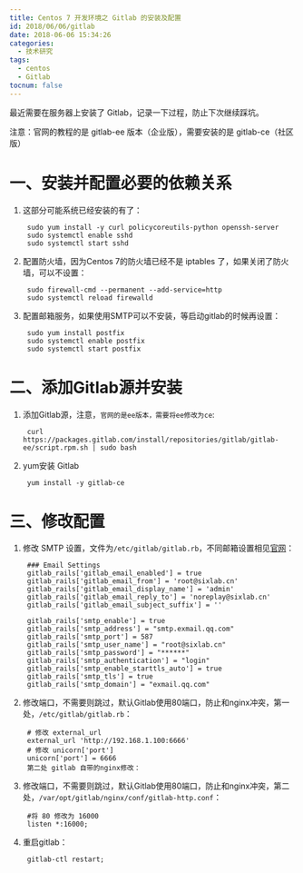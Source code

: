 ```yaml
---
title: Centos 7 开发环境之 Gitlab 的安装及配置
id: 2018/06/06/gitlab
date: 2018-06-06 15:34:26
categories:
  - 技术研究
tags:
  - centos
  - Gitlab
tocnum: false
---
```


最近需要在服务器上安装了 Gitlab，记录一下过程，防止下次继续踩坑。

注意：官网的教程的是 gitlab-ee 版本（企业版），需要安装的是 gitlab-ce（社区版）

一、安装并配置必要的依赖关系
===============

1. 这部分可能系统已经安装的有了：
    
        sudo yum install -y curl policycoreutils-python openssh-server
        sudo systemctl enable sshd
        sudo systemctl start sshd

2. 配置防火墙，因为Centos 7的防火墙已经不是 iptables 了，如果关闭了防火墙，可以不设置：
    
        sudo firewall-cmd --permanent --add-service=http
        sudo systemctl reload firewalld

3. 配置邮箱服务，如果使用SMTP可以不安装，等启动gitlab的时候再设置：
    
        sudo yum install postfix
        sudo systemctl enable postfix
        sudo systemctl start postfix


二、添加Gitlab源并安装
==========

1. 添加Gitlab源，注意，`官网的是ee版本，需要将ee修改为ce`:
    
        curl https://packages.gitlab.com/install/repositories/gitlab/gitlab-ee/script.rpm.sh | sudo bash

2. yum安装 Gitlab
    
        yum install -y gitlab-ce


三、修改配置
========

1. 修改 SMTP 设置，文件为`/etc/gitlab/gitlab.rb`，不同邮箱设置相见[官网](https://docs.gitlab.com/omnibus/settings/smtp.html)：

        ### Email Settings
        gitlab_rails['gitlab_email_enabled'] = true
        gitlab_rails['gitlab_email_from'] = 'root@sixlab.cn'
        gitlab_rails['gitlab_email_display_name'] = 'admin'
        gitlab_rails['gitlab_email_reply_to'] = 'noreplay@sixlab.cn'
        gitlab_rails['gitlab_email_subject_suffix'] = ''

        gitlab_rails['smtp_enable'] = true
        gitlab_rails['smtp_address'] = "smtp.exmail.qq.com"
        gitlab_rails['smtp_port'] = 587
        gitlab_rails['smtp_user_name'] = "root@sixlab.cn"
        gitlab_rails['smtp_password'] = "******"
        gitlab_rails['smtp_authentication'] = "login"
        gitlab_rails['smtp_enable_starttls_auto'] = true
        gitlab_rails['smtp_tls'] = true
        gitlab_rails['smtp_domain'] = "exmail.qq.com"

2. 修改端口，不需要则跳过，默认Gitlab使用80端口，防止和nginx冲突，第一处，`/etc/gitlab/gitlab.rb`：

        # 修改 external_url 
        external_url 'http://192.168.1.100:6666'
        # 修改 unicorn['port']
        unicorn['port'] = 6666
        第二处 gitlab 自带的nginx修改：


3. 修改端口，不需要则跳过，默认Gitlab使用80端口，防止和nginx冲突，第二处，`/var/opt/gitlab/nginx/conf/gitlab-http.conf`：

        #将 80 修改为 16000
        listen *:16000;

4. 重启gitlab：

        gitlab-ctl restart;
